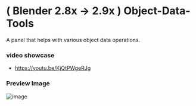 # ( Blender 2.8x -> 2.9x ) Object-Data-Tools
A panel that helps with various object data operations.

### video showcase
* https://youtu.be/KjQtPWgeRJg

### Preview Image
![image](https://user-images.githubusercontent.com/11281480/154775763-e2276559-d097-42fd-8f22-efbc8eac4cd8.png)
